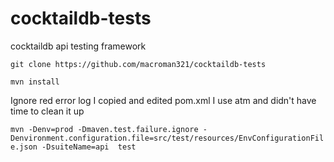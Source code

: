 # cocktaildb-tests
cocktaildb api testing framework

```git clone https://github.com/macroman321/cocktaildb-tests```

```mvn install```

Ignore red error log I copied and edited pom.xml I use atm and didn't have time to clean it up


```mvn -Denv=prod -Dmaven.test.failure.ignore -Denvironment.configuration.file=src/test/resources/EnvConfigurationFile.json -DsuiteName=api  test```

